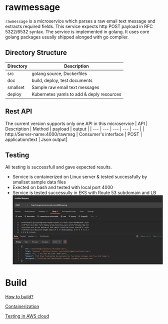 # rawmessage
<code>rawmessage</code> is a microservice which parses a raw email text message and extracts required fields. This service expects http POST payload in RFC 5322/6532 syntax. The service is implemented in golang. It uses core golang packages usually shipped alonged with go compiler. 
 
## Directory Structure 
| Directory | Description |
| --- | --- |
| src | golang source, Dockerfiles |
| doc | build, deploy, test documents |
| smallset | Sample raw email text messages | 
| deploy | Kubernetes yamls to add & deply resources |

## Rest API
The current version supports only one API in this microservice
| API | Description | Method | payload | output |
| --- | --- | --- | --- | --- |
| http://Server-name:4000/rawmsg | Consumer's interface | POST | application/text | Json output|

## Testing
All testing is successfull and gave expected results.
* Service is containerized on Linux server & tested successfully by smallset sample data files
* Exected on bash and tested with local port 4000 
* Service is tested successully in EKS with Route 53 subdomain and LB
![AWS LB](https://github.com/msgparser/rawmessage/blob/main/doc/AWS-LB.PNG)

# Build 

[How to build?](https://github.com/msgparser/rawmessage/blob/main/doc/Build%20source.md)

[Containerization](https://github.com/msgparser/rawmessage/blob/main/doc/Containerization.md)

[Testing in AWS cloud](https://github.com/msgparser/rawmessage/blob/main/doc/Testing%20in%20EKS.md)

